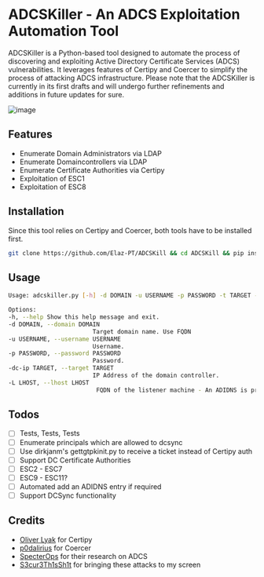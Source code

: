 # ADCSKiller - An ADCS Exploitation Automation Tool

ADCSKiller is a Python-based tool designed to automate the process of discovering and exploiting Active Directory Certificate Services (ADCS) vulnerabilities. It leverages features of Certipy and Coercer to simplify the process of attacking ADCS infrastructure. Please note that the ADCSKiller is currently in its first drafts and will undergo further refinements and additions in future updates for sure.

![image](https://github.com/grimlockx/ADCSKiller/assets/95048484/e4102251-cd50-4f74-b8c1-578677d35d0c)

## Features
- Enumerate Domain Administrators via LDAP
- Enumerate Domaincontrollers via LDAP
- Enumerate Certificate Authorities via Certipy
- Exploitation of ESC1
- Exploitation of ESC8

## Installation

Since this tool relies on Certipy and Coercer, both tools have to be installed first.

```bash
git clone https://github.com/Elaz-PT/ADCSKill && cd ADCSKill && pip install -r requirements.txt
```

## Usage

```bash
Usage: adcskiller.py [-h] -d DOMAIN -u USERNAME -p PASSWORD -t TARGET -l LEVEL -L LHOST

Options:
-h, --help Show this help message and exit.
-d DOMAIN, --domain DOMAIN
                        Target domain name. Use FQDN
-u USERNAME, --username USERNAME
                        Username.
-p PASSWORD, --password PASSWORD
                        Password.
-dc-ip TARGET, --target TARGET
                        IP Address of the domain controller.
-L LHOST, --lhost LHOST
                         FQDN of the listener machine - An ADIDNS is probably required
```

## Todos

- [ ] Tests, Tests, Tests
- [ ] Enumerate principals which are allowed to dcsync
- [ ] Use dirkjanm's gettgtpkinit.py to receive a ticket instead of Certipy auth
- [ ] Support DC Certificate Authorities
- [ ] ESC2 - ESC7
- [ ] ESC9 - ESC11?
- [ ] Automated add an ADIDNS entry if required
- [ ] Support DCSync functionality

## Credits

- [Oliver Lyak](https://github.com/ly4k/Certipy "Certipy") for Certipy
- [p0dalirius](https://github.com/p0dalirius/Coercer "Coercer") for Coercer
- [SpecterOps](https://specterops.io/) for their research on ADCS
- [S3cur3Th1sSh1t](https://github.com/S3cur3Th1sSh1t) for bringing these attacks to my screen
